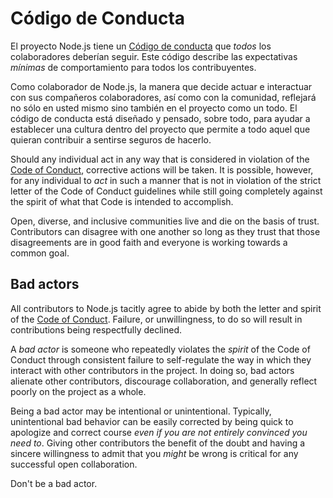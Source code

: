 # Código de Conducta

El proyecto Node.js tiene un [Código de conducta](https://github.com/nodejs/admin/blob/master/CODE_OF_CONDUCT.md) que *todos* los colaboradores deberían seguir. Este código describe las expectativas *mínimas* de comportamiento para todos los contribuyentes.

Como colaborador de Node.js, la manera que decide actuar e interactuar con sus compañeros colaboradores, así como con la comunidad, reflejará no sólo en usted mismo sino también en el proyecto como un todo. El código de conducta está diseñado y pensado, sobre todo, para ayudar a establecer una cultura dentro del proyecto que permite a todo aquel que quieran contribuir a sentirse seguros de hacerlo.

Should any individual act in any way that is considered in violation of the [Code of Conduct](https://github.com/nodejs/admin/blob/master/CODE_OF_CONDUCT.md), corrective actions will be taken. It is possible, however, for any individual to *act* in such a manner that is not in violation of the strict letter of the Code of Conduct guidelines while still going completely against the spirit of what that Code is intended to accomplish.

Open, diverse, and inclusive communities live and die on the basis of trust. Contributors can disagree with one another so long as they trust that those disagreements are in good faith and everyone is working towards a common goal.

## Bad actors

All contributors to Node.js tacitly agree to abide by both the letter and spirit of the [Code of Conduct](https://github.com/nodejs/admin/blob/master/CODE_OF_CONDUCT.md). Failure, or unwillingness, to do so will result in contributions being respectfully declined.

A *bad actor* is someone who repeatedly violates the *spirit* of the Code of Conduct through consistent failure to self-regulate the way in which they interact with other contributors in the project. In doing so, bad actors alienate other contributors, discourage collaboration, and generally reflect poorly on the project as a whole.

Being a bad actor may be intentional or unintentional. Typically, unintentional bad behavior can be easily corrected by being quick to apologize and correct course *even if you are not entirely convinced you need to*. Giving other contributors the benefit of the doubt and having a sincere willingness to admit that you *might* be wrong is critical for any successful open collaboration.

Don't be a bad actor.